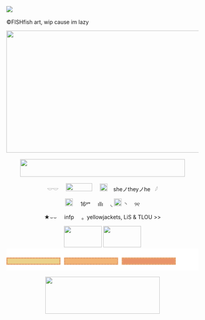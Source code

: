 ![](https://komarev.com/ghpvc/?username=cauIfield&color=yellow)

©FISHfish art, wip cause im lazy

<p align="center">
  <img width="1000" height="320" src="https://github.com/user-attachments/assets/a05406aa-e51a-496c-ac08-295f0d9be4ab">
</p>

<p align="center">
  <img width="432" height="46" src="https://64.media.tumblr.com/fbb68eac3054c5f7ea220642a269c8c1/1caf13684d6b5f83-cf/s500x750/be62998c68af9f7bcd56d520b8f4c8730982da9a.gif">
</p>

<p align="center">𓎟𓎟 &nbsp; &nbsp; <img width="69" height="21" src="https://github.com/user-attachments/assets/9049f289-8761-421f-bda3-c023d5be8b09"> &nbsp; &nbsp; <img width="20" height="20" src="https://64.media.tumblr.com/5d57f8dc2abc56842f777078a86abf40/a8c00a2dc332b783-ec/s75x75_c1/5895511862edd9c79cda859ee37fa09a382a5167.gifv"

&nbsp; &nbsp; sheノtheyノhe &nbsp; 𓆪

<p align="center"><img width="20" height="20" src="https://64.media.tumblr.com/93fcc5f9ce834961539fb2b801c60208/227ca944526be4dc-6b/s75x75_c1/65f22b074868d4f92a76f1709618fb4ede473148.gifv" </p> &nbsp; &nbsp; 16ʸᵒ &nbsp; &nbsp; ıllı &nbsp; &nbsp; ◟ <img width="20" height="20" src= "https://github.com/user-attachments/assets/35fe8c9f-9d86-4581-b343-6daf5998db26"


&nbsp; ◝ &nbsp; &nbsp; ୨୧

<p align="center">★⌣⌣  &nbsp; &nbsp; infp &nbsp; &nbsp; 。yellowjackets, LiS & TLOU >>

<p align="center"> <img width="99" height="56" src="https://github.com/user-attachments/assets/afd708b3-59a7-4db7-acf5-73a03ab96e16" </p> <img width="99" height="56" src="https://github.com/user-attachments/assets/d1d7eecd-57c0-41fb-9183-658f2d0ba0c2"




![marquee](images/svg/marquee.svg)

<p align="center">
  <img width="300" height="97" src="https://github.com/user-attachments/assets/d1eaea35-4402-468a-97fe-e856717cfe43">
</p> 



















